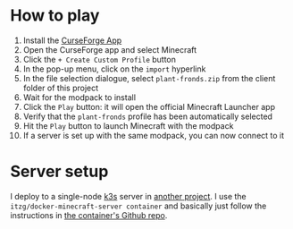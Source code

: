 # How to play

1. Install the [CurseForge App](https://curseforge.overwolf.com/)
2. Open the CurseForge app and select Minecraft
3. Click the `+ Create Custom Profile` button
4. In the pop-up menu, click on the `import` hyperlink
5. In the file selection dialogue, select `plant-fronds.zip` from the client folder of this project
6. Wait for the modpack to install
7. Click the `Play` button: it will open the official Minecraft Launcher app
8. Verify that the `plant-fronds` profile has been automatically selected
9. Hit the `Play` button to launch Minecraft with the modpack
10. If a server is set up with the same modpack, you can now connect to it

# Server setup

I deploy to a single-node [k3s](https://k3s.io/) server in [another project](https://github.com/drewgingerich/homelab-cloud). I use the `itzg/docker-minecraft-server container`  and basically just follow the instructions in [the container's Github repo](https://github.com/itzg/docker-minecraft-server).